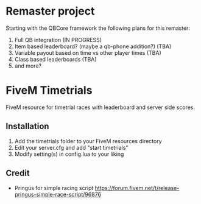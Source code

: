 # Remaster project
Starting with the QBCore framework the following plans for this remaster:
1. Full QB integration (IN PROGRESS)
2. Item based leaderboard? (maybe a qb-phone addition?) (TBA)
3. Variable payout based on time vs other player times (TBA)
4. Class based leaderboards (TBA)
5. and more?

# FiveM Timetrials

FiveM resource for timetrial races with leaderboard and server side scores.

## Installation

1. Add the timetrials folder to your FiveM resources directory
2. Edit your server.cfg and add "start timetrials"
3. Modify setting(s) in config.lua to your liking

## Credit

* Pringus for simple racing script https://forum.fivem.net/t/release-pringus-simple-race-script/96876

